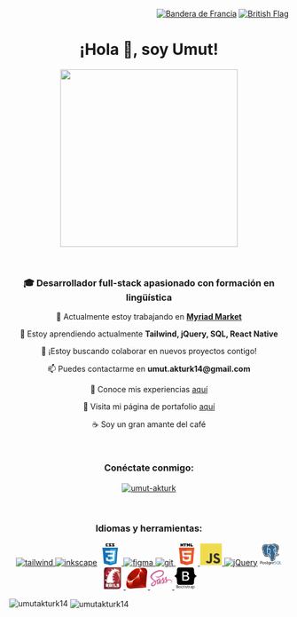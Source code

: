 <p align="right">
 <a href="https://github.com/UmutAkturk14/UmutAkturk14/blob/main/README_FR.md"><img src="https://upload.wikimedia.org/wikipedia/commons/c/c3/Flag_of_France.svg" alt="Bandera de Francia" width="60" height="35"></a>
 <a href="https://github.com/UmutAkturk14"><img src="https://upload.wikimedia.org/wikipedia/commons/8/83/Flag_of_the_United_Kingdom_%283-5%29.svg" alt="British Flag" width="60" height="35"></a>
</p>

<h1 align="center">¡Hola 👋, soy Umut!</h1>
<p align="center">
 <img align="center" style="width: 20rem; height: 20rem; " src="https://res.cloudinary.com/dypkxlg1s/image/upload/v1691998359/jiqgbdrbdhhikon8tdca.svg">
</p>
<br>
<h3 align="center">🎓 Desarrollador full-stack apasionado con formación en lingüística</h3>

<p align="center">🔭 Actualmente estoy trabajando en <strong><a href="https://github.com/UmutAkturk14/myriad-market">Myriad Market</a></strong></p>
<p align="center">🌱 Estoy aprendiendo actualmente <strong>Tailwind, jQuery, SQL, React Native</strong></p>

<p align="center">👯 ¡Estoy buscando colaborar en nuevos proyectos contigo!</p>

<p align="center">📫 Puedes contactarme en <strong>umut.akturk14@gmail.com</strong></p>

<p align="center">📄 Conoce mis experiencias <a href="https://app.enhancv.com/share/d8d7ec4a/?utm_medium=growth&utm_campaign=share-resume&utm_source=dynamic">aquí</a></p>
<p align="center">📔 Visita mi página de portafolio <a href="https://troopl.com/umutakturk14">aquí</a></p>

<p align="center">☕ Soy un gran amante del café</p>

<br>
<h3 align="center">Conéctate conmigo:</h3>
<p align="center">
<a href="https://linkedin.com/in/umut-akturk" target="blank"><img align="center" src="https://raw.githubusercontent.com/rahuldkjain/github-profile-readme-generator/master/src/images/icons/Social/linked-in-alt.svg" alt="umut-akturk" height="30" width="40" /></a>
</p>

<br>
<h3 align="center">Idiomas y herramientas:</h3>
<p align="center"><a href="https://tailwindcss.com/" target="_blank" rel="noreferrer"> <img src="https://www.vectorlogo.zone/logos/tailwindcss/tailwindcss-icon.svg" alt="tailwind" width="40" height="40"/> </a> <a href="https://inkscape.org/" target="_blank" rel="noreferrer"><img src="https://upload.wikimedia.org/wikipedia/commons/a/a2/Inkscape_logo_%282-colour%29.svg" alt="inkscape" width="40" height="40"></a>  <a href="https://www.w3schools.com/css/" target="_blank" rel="noreferrer"> <img src="https://raw.githubusercontent.com/devicons/devicon/master/icons/css3/css3-original-wordmark.svg" alt="css3" width="40" height="40"/> </a> <a href="https://www.figma.com/" target="_blank" rel="noreferrer"> <img src="https://www.vectorlogo.zone/logos/figma/figma-icon.svg" alt="figma" width="40" height="40"/> </a> <a href="https://git-scm.com/" target="_blank" rel="noreferrer"> <img src="https://www.vectorlogo.zone/logos/git-scm/git-scm-icon.svg" alt="git" width="40" height="40"/> </a> <a href="https://www.w3.org/html/" target="_blank" rel="noreferrer"> <img src="https://raw.githubusercontent.com/devicons/devicon/master/icons/html5/html5-original-wordmark.svg" alt="html5" width="40" height="40"/> </a> <a href="https://developer.mozilla.org/en-US/docs/Web/JavaScript" target="_blank" rel="noreferrer"> <img src="https://raw.githubusercontent.com/devicons/devicon/master/icons/javascript/javascript-original.svg" alt="javascript" width="40" height="40"/> </a> <a href="https://jquery.com/" target="_blank" rel="noreferrer"><img src="https://www.svgrepo.com/show/452242/jquery.svg" alt="jQuery" width="40" height="40"/></a> <a href="https://www.postgresql.org" target="_blank" rel="noreferrer"> <img src="https://raw.githubusercontent.com/devicons/devicon/master/icons/postgresql/postgresql-original-wordmark.svg" alt="postgresql" width="40" height="40"/> </a> <a href="https://rubyonrails.org" target="_blank" rel="noreferrer"> <img src="https://raw.githubusercontent.com/devicons/devicon/master/icons/rails/rails-original-wordmark.svg" alt="rails" width="40" height="40"/> </a> <a href="https://www.ruby-lang.org/en/" target="_blank" rel="noreferrer"> <img src="https://raw.githubusercontent.com/devicons/devicon/master/icons/ruby/ruby-original.svg" alt="ruby" width="40" height="40"/> </a> <a href="https://sass-lang.com" target="_blank" rel="noreferrer"> <img src="https://raw.githubusercontent.com/devicons/devicon/master/icons/sass/sass-original.svg" alt="sass" width="40" height="40"/> </a><a href="https://getbootstrap.com" target="_blank" rel="noreferrer"> <img src="https://raw.githubusercontent.com/devicons/devicon/master/icons/bootstrap/bootstrap-plain-wordmark.svg" alt="bootstrap" width="40" height="40"/></a></p>

<p><img align="left" src="https://github-readme-stats.vercel.app/api/top-langs?username=umutakturk14&show_icons=true&locale=es&layout=compact" alt="umutakturk14" /></p>

<p>&nbsp;<img align="center" src="https://github-readme-stats.vercel.app/api?username=umutakturk14&show_icons=true&locale=es" alt="umutakturk14" /></p>
